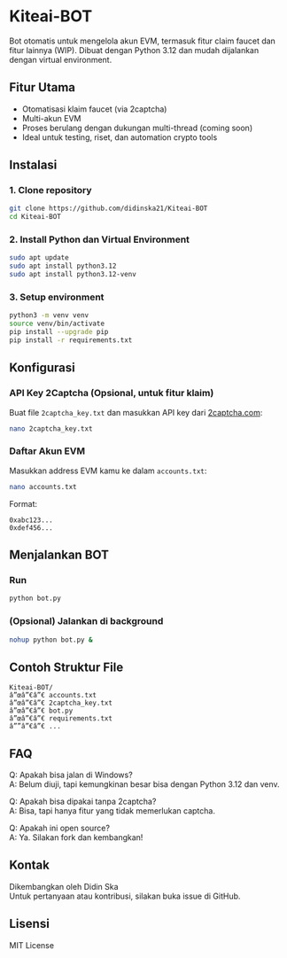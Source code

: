 # Kiteai-BOT

Bot otomatis untuk mengelola akun EVM, termasuk fitur claim faucet dan fitur lainnya (WIP). Dibuat dengan Python 3.12 dan mudah dijalankan dengan virtual environment.

## Fitur Utama

- Otomatisasi klaim faucet (via 2captcha)
- Multi-akun EVM
- Proses berulang dengan dukungan multi-thread (coming soon)
- Ideal untuk testing, riset, dan automation crypto tools

## Instalasi

### 1. Clone repository
```bash
git clone https://github.com/didinska21/Kiteai-BOT
cd Kiteai-BOT
```

### 2. Install Python dan Virtual Environment
```bash
sudo apt update
sudo apt install python3.12
sudo apt install python3.12-venv
```

### 3. Setup environment
```bash
python3 -m venv venv
source venv/bin/activate
pip install --upgrade pip
pip install -r requirements.txt
```

## Konfigurasi

### API Key 2Captcha (Opsional, untuk fitur klaim)
Buat file `2captcha_key.txt` dan masukkan API key dari [2captcha.com](https://2captcha.com/):
```bash
nano 2captcha_key.txt
```

### Daftar Akun EVM
Masukkan address EVM kamu ke dalam `accounts.txt`:
```bash
nano accounts.txt
```

Format:
```
0xabc123...
0xdef456...
```

## Menjalankan BOT

### Run
```bash
python bot.py
```

### (Opsional) Jalankan di background
```bash
nohup python bot.py &
```

## Contoh Struktur File
```
Kiteai-BOT/
â”œâ”€â”€ accounts.txt
â”œâ”€â”€ 2captcha_key.txt
â”œâ”€â”€ bot.py
â”œâ”€â”€ requirements.txt
â””â”€â”€ ...
```

## FAQ

Q: Apakah bisa jalan di Windows?  
A: Belum diuji, tapi kemungkinan besar bisa dengan Python 3.12 dan venv.

Q: Apakah bisa dipakai tanpa 2captcha?  
A: Bisa, tapi hanya fitur yang tidak memerlukan captcha.

Q: Apakah ini open source?  
A: Ya. Silakan fork dan kembangkan!

## Kontak

Dikembangkan oleh Didin Ska  
Untuk pertanyaan atau kontribusi, silakan buka issue di GitHub.

## Lisensi

MIT License
